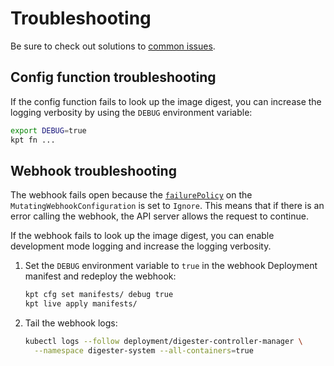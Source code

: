 # Troubleshooting

Be sure to check out solutions to [common issues](common-issues.md).

## Config function troubleshooting

If the config function fails to look up the image digest, you can increase the
logging verbosity by using the `DEBUG` environment variable:

```bash
export DEBUG=true
kpt fn ...
```

## Webhook troubleshooting

The webhook fails open because the
[`failurePolicy`](https://kubernetes.io/docs/reference/access-authn-authz/extensible-admission-controllers/#failure-policy)
on the `MutatingWebhookConfiguration` is set to `Ignore`. This means that if
there is an error calling the webhook, the API server allows the request to
continue.

If the webhook fails to look up the image digest, you can enable development
mode logging and increase the logging verbosity.

1.  Set the `DEBUG` environment variable to `true` in the webhook Deployment
    manifest and redeploy the webhook:

    ```bash
    kpt cfg set manifests/ debug true
    kpt live apply manifests/
    ```

2.  Tail the webhook logs:

    ```bash
    kubectl logs --follow deployment/digester-controller-manager \
      --namespace digester-system --all-containers=true
    ```
